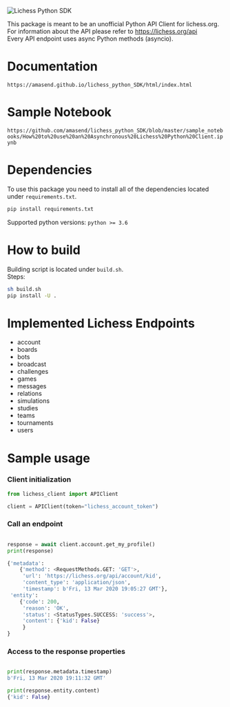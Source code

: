 ![Lichess Python SDK](https://github.com/amasend/lichess_python_SDK/workflows/Lichess%20Python%20SDK/badge.svg?branch=master)

This package is meant to be an unofficial Python API Client for lichess.org.  
For information about the API please refer to https://lichess.org/api  
Every API endpoint uses async Python methods (asyncio).

# Documentation
`https://amasend.github.io/lichess_python_SDK/html/index.html`  

# Sample Notebook
`https://github.com/amasend/lichess_python_SDK/blob/master/sample_notebooks/How%20to%20use%20an%20Asynchronous%20Lichess%20Python%20Client.ipynb`

# Dependencies
To use this package you need to install all of the dependencies located under `requirements.txt`.  
```bash
pip install requirements.txt
```
Supported python versions: `python >= 3.6`
# How to build
Building script is located under `build.sh`.  
Steps:  
```bash
sh build.sh
pip install -U .
```

# Implemented Lichess Endpoints
* account
* boards
* bots
* broadcast
* challenges
* games
* messages
* relations
* simulations
* studies
* teams
* tournaments
* users

# Sample usage
### Client initialization
```python
from lichess_client import APIClient

client = APIClient(token="lichess_account_token")
```
  
### Call an endpoint
```python

response = await client.account.get_my_profile()
print(response)

{'metadata': 
    {'method': <RequestMethods.GET: 'GET'>, 
     'url': 'https://lichess.org/api/account/kid', 
     'content_type': 'application/json', 
     'timestamp': b'Fri, 13 Mar 2020 19:05:27 GMT'}, 
 'entity': 
    {'code': 200, 
     'reason': 'OK', 
     'status': <StatusTypes.SUCCESS: 'success'>, 
     'content': {'kid': False}
     }
}
```

### Access to the response properties
```python

print(response.metadata.timestamp)
b'Fri, 13 Mar 2020 19:11:32 GMT'

print(response.entity.content)
{'kid': False}
```
